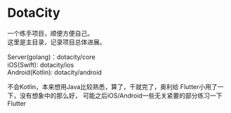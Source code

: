 # DotaCity

一个练手项目，顺便方便自己。    
这里是主目录，记录项目总体进展。    
    
Server(golang)：dotacity/core    
iOS(Swift): dotacity/ios    
Android(Kotlin): dotacity/android    
    
不会Kotlin，本来想用Java比较熟悉，算了，干就完了，奥利给
Flutter小用了一下，没有想象中的那么好，
可能之后iOS/Android一些无关紧要的部分练习一下Flutter
